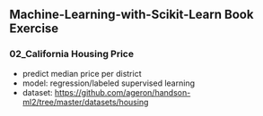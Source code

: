 ## Machine-Learning-with-Scikit-Learn Book Exercise

### 02_California Housing Price
- predict median price per district
- model: regression/labeled supervised learning
- dataset: https://github.com/ageron/handson-ml2/tree/master/datasets/housing

